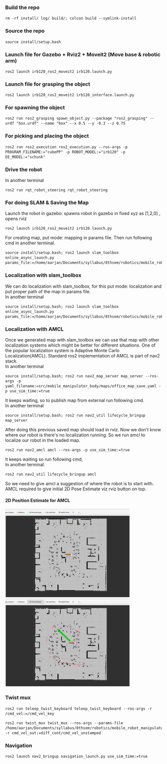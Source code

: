 ### Build the repo
```
rm -rf install/ log/ build/; colcon build --symlink-install
```

### Source the repo
```
source install/setup.bash
```

### Launch file for Gazebo + Rviz2 + Moveit2 (Move base & robotic arm)
```
ros2 launch irb120_ros2_moveit2 irb120.launch.py
```

### Launch file for grasping the object
```
ros2 launch irb120_ros2_moveit2 irb120_interface.launch.py
```

### For spawning the object
```
ros2 run ros2_grasping spawn_object.py --package "ros2_grasping" --urdf "box.urdf" --name "box" --x 0.5 --y -0.3 --z 0.75
```

### For picking and placing the object
```
ros2 run ros2_execution ros2_execution.py --ros-args -p PROGRAM_FILENAME:="cubePP" -p ROBOT_MODEL:="irb120" -p EE_MODEL:="schunk"
```

### Drive the robot
In another terminal
```
ros2 run rqt_robot_steering rqt_robot_steering
```

### For doing SLAM & Saving the Map
Launch the robot in gazebo: spawns robot in gazebo in fixed xyz as [1,2,0] , opens rviz
```
ros2 launch irb120_ros2_moveit2 irb120.launch.py
```
For creating map, put mode: mapping in params file. Then run following cmd in another terminal.
```
source install/setup.bash; ros2 launch slam_toolbox online_async_launch.py params_file:=/home/aarjan/Documents/syllabus/8thsem/robotics/mobile_robot_manipulator/src/mobile_manipulator_body/config/mapper_params_online_async.yaml
```

### Localization with slam_toolbox
We can do localization with slam_toolbox, for this put mode: localization and put proper path of the map in params file.\
In another terminal
```
source install/setup.bash; ros2 launch slam_toolbox online_async_launch.py params_file:=/home/aarjan/Documents/syllabus/8thsem/robotics/mobile_robot_manipulator/src/mobile_manipulator_body/config/mapper_params_online_async.yaml
```

### Localization with AMCL
Once we generated map with slam_toolbox we can use that map with other localization systems which might be better for different situations. One of the popular localization system is Adaptive Monte Carlo Localization(AMCL). Standard ros2 implementation of AMCL is part of nav2 stack.\
In another terminal
```
source install/setup.bash; ros2 run nav2_map_server map_server --ros-args -p yaml_filename:=src/mobile_manipulator_body/maps/office_map_save.yaml -p use_sim_time:=true
```
It keeps waiting, so to publish map from external run following cmd.\
In another terminal
```
source install/setup.bash; ros2 run nav2_util lifecycle_bringup map_server
```
After doing this previous saved map should load in rviz. Now we don't know where our robot is there's no localization running. So we run amcl to localize our robot in the loaded map.
```
ros2 run nav2_amcl amcl --ros-args -p use_sim_time:=true
```
It keeps waiting so run following cmd,\
In another terminal.
```
ros2 run nav2_util lifecycle_bringup amcl
```
So we need to give amcl a suggestion of where the robot is to start with. 
AMCL required to give initial 2D Pose Estimate viz rviz button on top.

#### 2D Position Estimate for AMCL
<img src="imgs/2d_pos_estimate.png" width="400">
<img src="imgs/2d_pos_estimate1.png" width="400">

### Twist mux
```
ros2 run teleop_twist_keyboard teleop_twist_keyboard --ros-args -r /cmd_vel:=/cmd_vel_key
```
```
ros2 run twist_mux twist_mux --ros-args --params-file /home/aarjan/Documents/syllabus/8thsem/robotics/mobile_robot_manipulator/src/mobile_manipulator_body/config/twist_mux.yaml -r cmd_vel_out:=diff_cont/cmd_vel_unstamped
```

### Navigation
```
ros2 launch nav2_bringup navigation_launch.py use_sim_time:=true
```
